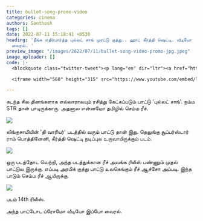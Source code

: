 ```yaml
---
title: bullet-song-promo-video
categories: cinema
authors: Santhosh
tags: []
date: 2022-07-11 15:18:41 +0530
heading: 'நீங்க எதிர்பார்த்த புல்லட் சாங் முரட்டு குத்து.. ஹாட் கீர்த்தி ஷெட்டி. வீடியோ
  வைரல். '
preview_image: "/images/2022/07/11/bullet-song-video-promo-jpg.jpeg"
image_uploader: []
code: |-
  <blockquote class="twitter-tweet"><p lang="en" dir="ltr"><a href="https://twitter.com/hashtag/BulletSong?src=hash&amp;ref_src=twsrc%5Etfw">#BulletSong</a> from <a href="https://twitter.com/hashtag/TheWarriorr?src=hash&amp;ref_src=twsrc%5Etfw">#TheWarriorr</a> . <a href="https://twitter.com/hashtag/TheWarriorrOnJuly14?src=hash&amp;ref_src=twsrc%5Etfw">#TheWarriorrOnJuly14</a> releasing this Thursday at <a href="https://twitter.com/hashtag/MKGFilmPalace?src=hash&amp;ref_src=twsrc%5Etfw">#MKGFilmPalace</a> !<a href="https://twitter.com/hashtag/BulletSong?src=hash&amp;ref_src=twsrc%5Etfw">#BulletSong</a> sung by <a href="https://twitter.com/hashtag/SilambarasanTR?src=hash&amp;ref_src=twsrc%5Etfw">#SilambarasanTR</a> <a href="https://twitter.com/hashtag/RAmPOthineni?src=hash&amp;ref_src=twsrc%5Etfw">#RAmPOthineni</a> <a href="https://twitter.com/hashtag/Lingusamy?src=hash&amp;ref_src=twsrc%5Etfw">#Lingusamy</a> <a href="https://twitter.com/hashtag/DSPmusic?src=hash&amp;ref_src=twsrc%5Etfw">#DSPmusic</a> <a href="https://t.co/dxQydi73lu">pic.twitter.com/dxQydi73lu</a></p>&mdash; MKG Film Palace (@mkg_film_palace) <a href="https://twitter.com/mkg_film_palace/status/1546404563691110400?ref_src=twsrc%5Etfw">July 11, 2022</a></blockquote> <script async src="https://platform.twitter.com/widgets.js" charset="utf-8"></script>

  <iframe width="560" height="315" src="https://www.youtube.com/embed/lROWoHePFY0" title="YouTube video player" frameborder="0" allow="accelerometer; autoplay; clipboard-write; encrypted-media; gyroscope; picture-in-picture" allowfullscreen></iframe>

---
```

கடந்த சில தினங்களாக எல்லாராலயும் ரசித்து கேட்கப்படும் பாட்டு 'புல்லட் சாங்'. நம்ம STR தான் பாடிருக்காரு. அதனால என்னமோ தமிழில் செம்ம ரீச்.

![](/images/2022/07/11/str-rampo-video-viral-jpg.jpeg)

லிங்குசாமியின் 'தி வாரியர்' படத்தில் வரும் பாட்டு தான் இது. தெலுங்கு சூப்பர்ஸ்டார் ராம் பொத்தினேனி, கீர்த்தி ஷெட்டி நடிப்புல உருவாயிருக்கும் படம்.

![](/images/2022/07/11/str-rampo-video-viral-1-jpg.jpeg)

ஒரு படத்தோட வெற்றி, அந்த படத்துக்கான ரீச் அவங்க ரிலீஸ் பண்ணும் முதல் பாட்டுல இருக்கு. எப்படி அரபிக் குத்து பாட்டு உலகெங்கும் ரீச் ஆச்சோ அப்படி. இந்த பாடும் செம்ம ரீச் ஆயிருக்கு.

![](/images/2022/07/11/str-rampo-video-viral-2-jpg.jpeg)

படம் 14th ரிலீஸ்.

அந்த பாட்டோட ப்ரோமோ வீடியோ இப்போ வைரல்.
